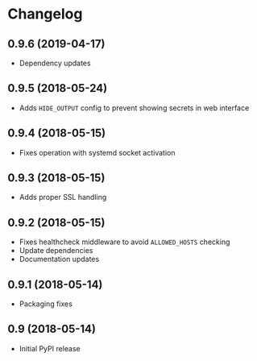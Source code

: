 # Changelog

0.9.6 (2019-04-17)
------------------

- Dependency updates


0.9.5 (2018-05-24)
------------------

- Adds `HIDE_OUTPUT` config to prevent showing secrets in web interface


0.9.4 (2018-05-15)
------------------

- Fixes operation with systemd socket activation


0.9.3 (2018-05-15)
------------------

- Adds proper SSL handling


0.9.2 (2018-05-15)
------------------

- Fixes healthcheck middleware to avoid `ALLOWED_HOSTS` checking
- Update dependencies
- Documentation updates


0.9.1 (2018-05-14)
------------------

- Packaging fixes


0.9 (2018-05-14)
----------------

- Initial PyPI release
